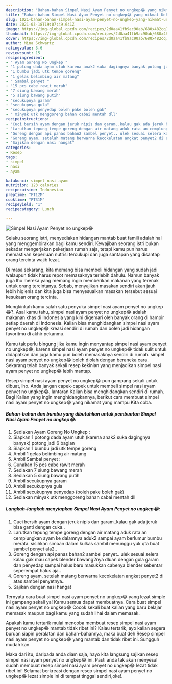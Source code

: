 ```yaml
---
description: "Bahan-bahan Simpel Nasi Ayam Penyet no ungkep😂 yang nikmat Untuk Jualan"
title: "Bahan-bahan Simpel Nasi Ayam Penyet no ungkep😂 yang nikmat Untuk Jualan"
slug: 1021-bahan-bahan-simpel-nasi-ayam-penyet-no-ungkep-yang-nikmat-untuk-jualan
date: 2021-03-18T19:07:49.641Z
image: https://img-global.cpcdn.com/recipes/2d0aa41fb9ac90ab/680x482cq70/simpel-nasi-ayam-penyet-no-ungkep😂-foto-resep-utama.jpg
thumbnail: https://img-global.cpcdn.com/recipes/2d0aa41fb9ac90ab/680x482cq70/simpel-nasi-ayam-penyet-no-ungkep😂-foto-resep-utama.jpg
cover: https://img-global.cpcdn.com/recipes/2d0aa41fb9ac90ab/680x482cq70/simpel-nasi-ayam-penyet-no-ungkep😂-foto-resep-utama.jpg
author: Mina Schwartz
ratingvalue: 3.6
reviewcount: 15
recipeingredient:
- " Ayam Goreng No Ungkep "
- "1 potong dada ayam utuh karena anak2 suka dagingnya banyak potong jadi 6 bagian"
- "1 bumbu jadi utk tempe goreng"
- "1 gelas belimbing air matang"
- " Sambal penyet "
- "15 pcs cabe rawit merah"
- "7 siung bawang merah"
- "5 siung bawang putih"
- "secukupnya garam"
- "secukupnya gula"
- "secukupnya penyedap boleh pake boleh gak"
- " minyak utk menggoreng bahan cabai mentah dll"
recipeinstructions:
- "Cuci bersih ayam dengan jeruk nipis dan garam..kalau gak ada jeruk bisa ganti dengan cuka.."
- "Larutkan tepung tempe goreng dengan air matang aduk rata an cemplungkan ayam ke dalamnya aduk2 sampai ayam berlumur bumbu merata. sisihkan simoan dalam kulkas sambil menunggu yuk qta buat sambel penyet ala2.."
- "Goreng dengan api panas bahan2 sambel penyet.. ulek sesuai selera kalau gak mau capek blender bawang2nya dluan dengan gula garam dan penyedap sampai halus baru masukkan cabenya blender sebentar seperempat halus aja.."
- "Goreng ayam, setelah matang berwarna kecokelatan angkat penyet2 di atas sambel penyetnya.."
- "Sajikan dengan nasi hangat"
categories:
- Resep
tags:
- simpel
- nasi
- ayam

katakunci: simpel nasi ayam 
nutrition: 123 calories
recipecuisine: Indonesian
preptime: "PT12M"
cooktime: "PT31M"
recipeyield: "1"
recipecategory: Lunch

---
```



![Simpel Nasi Ayam Penyet no ungkep😂](https://img-global.cpcdn.com/recipes/2d0aa41fb9ac90ab/680x482cq70/simpel-nasi-ayam-penyet-no-ungkep😂-foto-resep-utama.jpg)

Selaku seorang istri, menyediakan hidangan mantab buat famili adalah hal yang menggembirakan bagi kamu sendiri. Kewajiban seorang istri bukan sekadar mengerjakan pekerjaan rumah saja, tetapi kamu pun harus memastikan keperluan nutrisi tercukupi dan juga santapan yang disantap orang tercinta wajib lezat.

Di masa  sekarang, kita memang bisa membeli hidangan yang sudah jadi walaupun tidak harus repot memasaknya terlebih dahulu. Namun banyak juga lho mereka yang memang ingin memberikan makanan yang terenak untuk orang tercintanya. Sebab, menyajikan masakan sendiri akan jauh lebih higienis dan kita juga bisa menyesuaikan masakan tersebut sesuai kesukaan orang tercinta. 



Mungkinkah kamu salah satu penyuka simpel nasi ayam penyet no ungkep😂?. Asal kamu tahu, simpel nasi ayam penyet no ungkep😂 adalah makanan khas di Indonesia yang kini digemari oleh banyak orang di hampir setiap daerah di Indonesia. Kalian bisa menghidangkan simpel nasi ayam penyet no ungkep😂 kreasi sendiri di rumah dan boleh jadi hidangan favoritmu di akhir pekanmu.

Kamu tak perlu bingung jika kamu ingin menyantap simpel nasi ayam penyet no ungkep😂, karena simpel nasi ayam penyet no ungkep😂 tidak sulit untuk didapatkan dan juga kamu pun boleh memasaknya sendiri di rumah. simpel nasi ayam penyet no ungkep😂 boleh diolah dengan beraneka cara. Sekarang telah banyak sekali resep kekinian yang menjadikan simpel nasi ayam penyet no ungkep😂 lebih mantap.

Resep simpel nasi ayam penyet no ungkep😂 pun gampang sekali untuk dibuat, lho. Anda jangan capek-capek untuk membeli simpel nasi ayam penyet no ungkep😂, lantaran Kalian bisa menghidangkan sendiri di rumah. Bagi Kalian yang ingin menghidangkannya, berikut cara membuat simpel nasi ayam penyet no ungkep😂 yang nikamat yang mampu Kita coba.

<!--inarticleads1-->

##### Bahan-bahan dan bumbu yang dibutuhkan untuk pembuatan Simpel Nasi Ayam Penyet no ungkep😂:

1. Sediakan  Ayam Goreng No Ungkep :
1. Siapkan 1 potong dada ayam utuh (karena anak2 suka dagingnya banyak) potong jadi 6 bagian
1. Siapkan 1 bumbu jadi utk tempe goreng
1. Ambil 1 gelas belimbing air matang
1. Ambil  Sambal penyet :
1. Gunakan 15 pcs cabe rawit merah
1. Sediakan 7 siung bawang merah
1. Sediakan 5 siung bawang putih
1. Ambil secukupnya garam
1. Ambil secukupnya gula
1. Ambil secukupnya penyedap (boleh pake boleh gak)
1. Sediakan  minyak utk menggoreng bahan cabai mentah dll




<!--inarticleads2-->

##### Langkah-langkah menyiapkan Simpel Nasi Ayam Penyet no ungkep😂:

1. Cuci bersih ayam dengan jeruk nipis dan garam..kalau gak ada jeruk bisa ganti dengan cuka..
1. Larutkan tepung tempe goreng dengan air matang aduk rata an cemplungkan ayam ke dalamnya aduk2 sampai ayam berlumur bumbu merata. sisihkan simoan dalam kulkas sambil menunggu yuk qta buat sambel penyet ala2..
1. Goreng dengan api panas bahan2 sambel penyet.. ulek sesuai selera kalau gak mau capek blender bawang2nya dluan dengan gula garam dan penyedap sampai halus baru masukkan cabenya blender sebentar seperempat halus aja..
1. Goreng ayam, setelah matang berwarna kecokelatan angkat penyet2 di atas sambel penyetnya..
1. Sajikan dengan nasi hangat




Ternyata cara buat simpel nasi ayam penyet no ungkep😂 yang lezat simple ini gampang sekali ya! Kamu semua dapat membuatnya. Cara buat simpel nasi ayam penyet no ungkep😂 Cocok sekali buat kalian yang baru belajar memasak maupun bagi kamu yang sudah lihai dalam memasak.

Apakah kamu tertarik mulai mencoba membuat resep simpel nasi ayam penyet no ungkep😂 mantab tidak ribet ini? Kalau tertarik, ayo kalian segera buruan siapin peralatan dan bahan-bahannya, maka buat deh Resep simpel nasi ayam penyet no ungkep😂 yang mantab dan tidak ribet ini. Sungguh mudah kan. 

Maka dari itu, daripada anda diam saja, hayo kita langsung sajikan resep simpel nasi ayam penyet no ungkep😂 ini. Pasti anda tak akan menyesal sudah membuat resep simpel nasi ayam penyet no ungkep😂 lezat tidak ribet ini! Selamat berkreasi dengan resep simpel nasi ayam penyet no ungkep😂 lezat simple ini di tempat tinggal sendiri,oke!.

